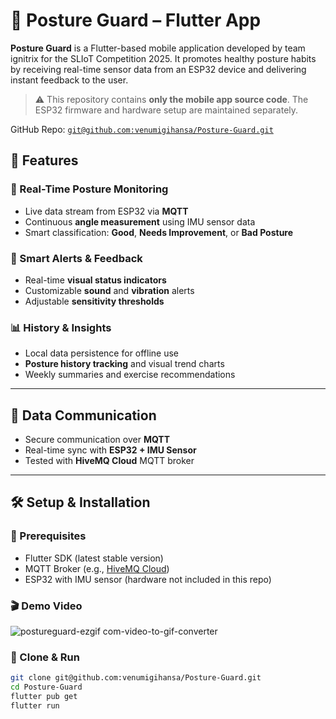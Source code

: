 # 📱 Posture Guard – Flutter App

**Posture Guard** is a Flutter-based mobile application developed by team ignitrix for the SLIoT Competition 2025. It promotes healthy posture habits by receiving real-time sensor data from an ESP32 device and delivering instant feedback to the user.

> ⚠️ This repository contains **only the mobile app source code**. The ESP32 firmware and hardware setup are maintained separately.

GitHub Repo: [`git@github.com:venumigihansa/Posture-Guard.git`](https://github.com/venumigihansa/Posture-Guard)


## 🚀 Features

### 🔴 Real-Time Posture Monitoring
- Live data stream from ESP32 via **MQTT**
- Continuous **angle measurement** using IMU sensor data
- Smart classification: **Good**, **Needs Improvement**, or **Bad Posture**

### 🔔 Smart Alerts & Feedback
- Real-time **visual status indicators**
- Customizable **sound** and **vibration** alerts
- Adjustable **sensitivity thresholds**

### 📊 History & Insights
- Local data persistence for offline use
- **Posture history tracking** and visual trend charts
- Weekly summaries and exercise recommendations

---

## 🔗 Data Communication

- Secure communication over **MQTT**
- Real-time sync with **ESP32 + IMU Sensor**
- Tested with **HiveMQ Cloud** MQTT broker

---

## 🛠️ Setup & Installation

### 📱 Prerequisites
- Flutter SDK (latest stable version)
- MQTT Broker (e.g., [HiveMQ Cloud](https://www.hivemq.com/mqtt-cloud-broker/))
- ESP32 with IMU sensor (hardware not included in this repo)

### 🎬 Demo Video

![postureguard-ezgif com-video-to-gif-converter](https://github.com/user-attachments/assets/b227e914-3ae1-4b2b-b8fc-f2c6a4074e38)


### 🧩 Clone & Run

```bash
git clone git@github.com:venumigihansa/Posture-Guard.git
cd Posture-Guard
flutter pub get
flutter run

